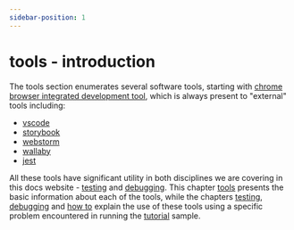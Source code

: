 ```yaml
---
sidebar-position: 1
---
```


# tools - introduction

The tools section enumerates several software tools, starting with [chrome browser integrated development tool](https://rw-community.org/tools/chrome%20devtools), which is always present to "external" tools including:

- [vscode](https://rw-community.org/tools/vscode)
- [storybook](https://rw-community.org/tools/storybook)
- [webstorm](https://rw-community.org/tools/webstorm)
- [wallaby](https://rw-community.org/tools/wallaby)
- [jest](https://rw-community.org/tools/jest)

All these tools have significant utility in both disciplines we are covering in this docs website - [testing](https://rw-community.org/testing/introduction) and [debugging](https://rw-community.org/debugging/introduction). This chapter [tools](http://localhost:3000/tools/introduction) presents the basic information about each of the tools, while the chapters [testing](http://localhost:3000/testing/introduction), [debugging](http://localhost:3000/debugging/introduction) and [how to](http://localhost:3000/cookbook/introduction) explain the use of these tools using a specific problem encountered in running the [tutorial](https://github.com/redwoodjs/redwood/tree/main/docs/docs/tutorial) sample.
